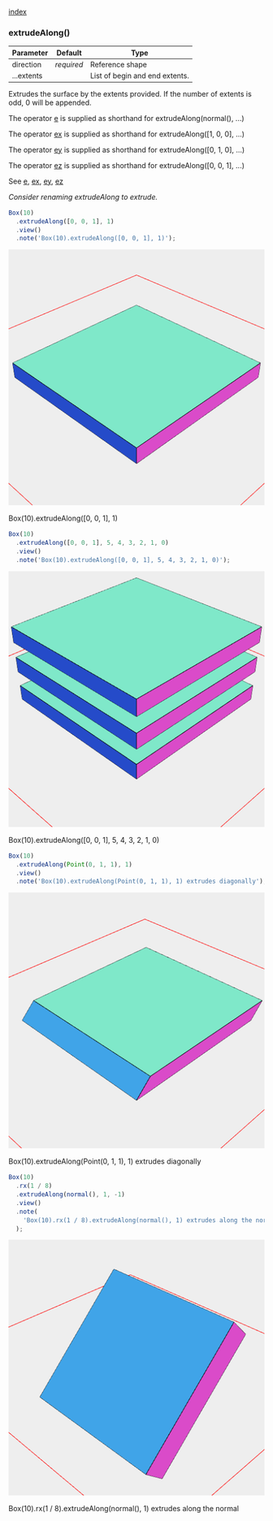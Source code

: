 [index](../../nb/api/index.md)
### extrudeAlong()
Parameter|Default|Type
---|---|---
|direction|_required_|Reference shape
|...extents||List of begin and end extents.

Extrudes the surface by the extents provided.
If the number of extents is odd, 0 will be appended.

The operator [e](../../nb/api/e.md) is supplied as shorthand for extrudeAlong(normal(), ...)

The operator [ex](../../nb/api/ex.md) is supplied as shorthand for extrudeAlong([1, 0, 0], ...)

The operator [ey](../../nb/api/ey.md) is supplied as shorthand for extrudeAlong([0, 1, 0], ...)

The operator [ez](../../nb/api/ez.md) is supplied as shorthand for extrudeAlong([0, 0, 1], ...)

See [e](../../nb/api/e.nb), [ex](#https://raw.githubusercontent.com/jsxcad/JSxCAD/master/nb/api/ex.nb), [ey](#https://raw.githubusercontent.com/jsxcad/JSxCAD/master/nb/api/ey.nb), [ez](#https://raw.githubusercontent.com/jsxcad/JSxCAD/master/nb/api/ez.md)

_Consider renaming extrudeAlong to extrude._

```JavaScript
Box(10)
  .extrudeAlong([0, 0, 1], 1)
  .view()
  .note('Box(10).extrudeAlong([0, 0, 1], 1)');
```

![Image](extrudeAlong.md.$2.png)

Box(10).extrudeAlong([0, 0, 1], 1)

```JavaScript
Box(10)
  .extrudeAlong([0, 0, 1], 5, 4, 3, 2, 1, 0)
  .view()
  .note('Box(10).extrudeAlong([0, 0, 1], 5, 4, 3, 2, 1, 0)');
```

![Image](extrudeAlong.md.$3.png)

Box(10).extrudeAlong([0, 0, 1], 5, 4, 3, 2, 1, 0)

```JavaScript
Box(10)
  .extrudeAlong(Point(0, 1, 1), 1)
  .view()
  .note('Box(10).extrudeAlong(Point(0, 1, 1), 1) extrudes diagonally');
```

![Image](extrudeAlong.md.$4.png)

Box(10).extrudeAlong(Point(0, 1, 1), 1) extrudes diagonally

```JavaScript
Box(10)
  .rx(1 / 8)
  .extrudeAlong(normal(), 1, -1)
  .view()
  .note(
    'Box(10).rx(1 / 8).extrudeAlong(normal(), 1) extrudes along the normal'
  );
```

![Image](extrudeAlong.md.$5.png)

Box(10).rx(1 / 8).extrudeAlong(normal(), 1) extrudes along the normal
